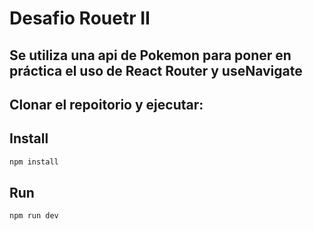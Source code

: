 # Desafio Rouetr II
## Se utiliza una api de Pokemon para poner en práctica el uso de React Router y useNavigate
## Clonar el repoitorio y ejecutar:
## Install

```bash
npm install
```

## Run

```bash
npm run dev
```

